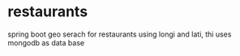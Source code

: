 # restaurants
spring boot geo serach for restaurants using longi and lati, thi uses mongodb as data base
